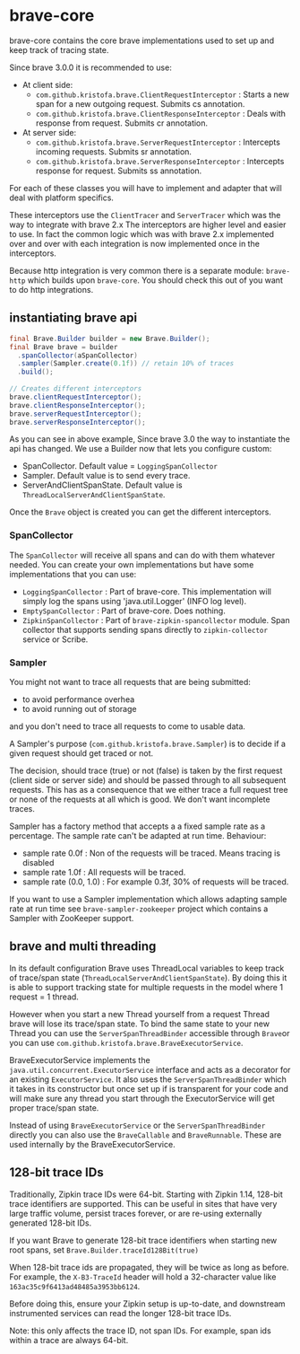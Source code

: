 # brave-core #

brave-core contains the core brave implementations used to set up and keep track of
tracing state. 

Since brave 3.0.0 it is recommended to use:
 
   * At client side:
      * `com.github.kristofa.brave.ClientRequestInterceptor` : Starts a new span for a new outgoing request. Submits cs annotation.
      * `com.github.kristofa.brave.ClientResponseInterceptor` : Deals with response from request. Submits cr annotation.
   * At server side:
      * `com.github.kristofa.brave.ServerRequestInterceptor` : Intercepts incoming requests. Submits sr annotation.
      * `com.github.kristofa.brave.ServerResponseInterceptor` : Intercepts response for request. Submits ss annotation.

For each of these classes you will have to implement and adapter that will deal with platform specifics.

These interceptors use the `ClientTracer` and `ServerTracer` which was the way to integrate with brave 2.x
The interceptors are higher level and easier to use. In fact the common logic which was with brave 2.x implemented
over and over with each integration is now implemented once in the interceptors.

Because http integration is very common there is a separate module: `brave-http` which builds upon `brave-core`.
You should check this out of you want to do http integrations.

## instantiating brave api

```java
final Brave.Builder builder = new Brave.Builder();
final Brave brave = builder
  .spanCollector(aSpanCollector)
  .sampler(Sampler.create(0.1f)) // retain 10% of traces
  .build();
  
// Creates different interceptors  
brave.clientRequestInterceptor();
brave.clientResponseInterceptor();
brave.serverRequestInterceptor();
brave.serverResponseInterceptor(); 
```

As you can see in above example, Since brave 3.0 the way to instantiate the api has changed. 
We use a Builder now that lets you configure custom:

   * SpanCollector. Default value = `LoggingSpanCollector`
   * Sampler. Default value is to send every trace.
   * ServerAndClientSpanState. Default value is `ThreadLocalServerAndClientSpanState`.

Once the `Brave` object is created you can get the different interceptors. 

### SpanCollector ###

The `SpanCollector` will receive all spans and can do with them whatever needed. You can create your own
implementations but have some implementations that you can use:

   * `LoggingSpanCollector` : Part of brave-core. This implementation will simply log the spans using 'java.util.Logger' (INFO log level).
   * `EmptySpanCollector` : Part of brave-core. Does nothing.
   * `ZipkinSpanCollector` : Part of `brave-zipkin-spancollector` module. Span collector that supports sending spans directly to `zipkin-collector` service or Scribe.

### Sampler ###

You might not want to trace all requests that are being submitted:

   * to avoid performance overhea
   * to avoid running out of storage

and you don't need to trace all requests to come to usable data.

A Sampler's purpose (`com.github.kristofa.brave.Sampler`) is to decide if a given
request should get traced or not.

The decision, should trace (true) or not (false) is taken by the first request (client side or server side) and should
be passed through to all subsequent requests. This has as a consequence that we either
trace a full request tree or none of the requests at all which is good. We don't want incomplete traces.

Sampler has a factory method that accepts a a fixed sample rate as a percentage. The
sample rate can't be adapted at run time.  Behaviour:

*   sample rate 0.0f : Non of the requests will be traced. Means tracing is disabled
*   sample rate 1.0f : All requests will be traced.
*   sample rate (0.0, 1.0) : For example 0.3f, 30% of requests will be traced.

If you want to use a Sampler implementation which allows adapting sample rate at run
time see `brave-sampler-zookeeper` project which contains a Sampler with ZooKeeper support.



## brave and multi threading ##

In its default configuration Brave uses ThreadLocal variables to keep track of trace/span state 
(`ThreadLocalServerAndClientSpanState`). By doing this it is
able to support tracking state for multiple requests in the model where 1 request = 1 thread.

However when you start a new Thread yourself from a request Thread brave will lose its trace/span state.
To bind the same state to your new Thread you can use the `ServerSpanThreadBinder` accessible through `Brave`or 
you can use `com.github.kristofa.brave.BraveExecutorService`.

BraveExecutorService implements the `java.util.concurrent.ExecutorService` interface and acts as a decorator for
an existing `ExecutorService`.  It also uses the `ServerSpanThreadBinder` which it takes in its constructor but
once set up if is transparent for your code and will make sure any thread you start through the ExecutorService
will get proper trace/span state.

Instead of using `BraveExecutorService` or the `ServerSpanThreadBinder` directly you can also
use the `BraveCallable` and `BraveRunnable`. These are used internally by the BraveExecutorService.

## 128-bit trace IDs

Traditionally, Zipkin trace IDs were 64-bit. Starting with Zipkin 1.14,
128-bit trace identifiers are supported. This can be useful in sites that
have very large traffic volume, persist traces forever, or are re-using
externally generated 128-bit IDs.

If you want Brave to generate 128-bit trace identifiers when starting new
root spans, set `Brave.Builder.traceId128Bit(true)`

When 128-bit trace ids are propagated, they will be twice as long as
before. For example, the `X-B3-TraceId` header will hold a 32-character
value like `163ac35c9f6413ad48485a3953bb6124`.

Before doing this, ensure your Zipkin setup is up-to-date, and downstream
instrumented services can read the longer 128-bit trace IDs.

Note: this only affects the trace ID, not span IDs. For example, span ids
within a trace are always 64-bit. 
